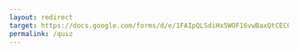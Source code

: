 ```yaml
---
layout: redirect
target: https://docs.google.com/forms/d/e/1FAIpQLSdiHx5WOF16vwBaxQtCECOrZdHwjE5TcaU8aPO4DtlBqinxBA/viewform?usp=sf_link
permalink: /quiz
---
```

